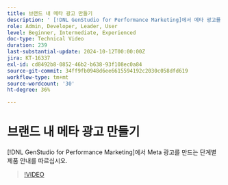 ```yaml
---
title: 브랜드 내 메타 광고 만들기
description: ' [!DNL GenStudio for Performance Marketing]에서 메타 광고를 만드는 단계별 제품 둘러보기를 따르십시오.'
role: Admin, Developer, Leader, User
level: Beginner, Intermediate, Experienced
doc-type: Technical Video
duration: 239
last-substantial-update: 2024-10-12T00:00:00Z
jira: KT-16337
exl-id: cd8492b8-0852-46b2-b638-93f108ec0a84
source-git-commit: 34ff9fb0948d6ee6615594192c2030c058dfd619
workflow-type: tm+mt
source-wordcount: '30'
ht-degree: 36%

---
```


# 브랜드 내 메타 광고 만들기

[!DNL GenStudio for Performance Marketing]에서 Meta 광고를 만드는 단계별 제품 안내를 따르십시오.

>[!VIDEO](https://video.tv.adobe.com/v/3435057/?learn=on)
